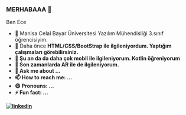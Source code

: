 ### MERHABAAA 👋
  Ben Ece

- 🔭 Manisa Celal Bayar Üniversitesi Yazılım Mühendisliği 3.sınıf öğrencisiyim.
- 🌱 Daha önce <b>HTML/CSS/BootStrap<b> ile ilgileniyordum. Yaptığım çalışmaları görebilirsiniz.
- 👯 Şu an da da daha çok mobil ile ilgileniyorum. <b>Kotlin<b> öğreniyorum
- 🤔 Son zamanlarda <b>AR<b> ile de ilgileniyorum.
- 💬 Ask me about ...
- 📫 How to reach me: ...
- 😄 Pronouns: ...
- ⚡ Fun fact: ...

[![linkedin](https://img.shields.io/badge/Linkedin-000000?style=for-the-badge&logo=Linkedin&logoColor=white)](https://www.linkedin.com/in/ecenurr-kaya)

